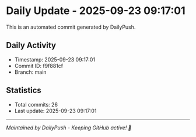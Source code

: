 # Daily Update - 2025-09-23 09:17:01

This is an automated commit generated by DailyPush.

## Daily Activity
- Timestamp: 2025-09-23 09:17:01
- Commit ID: f9f881cf
- Branch: main

## Statistics
- Total commits: 26
- Last update: 2025-09-23 09:17:01

---
*Maintained by DailyPush - Keeping GitHub active! 🚀*
